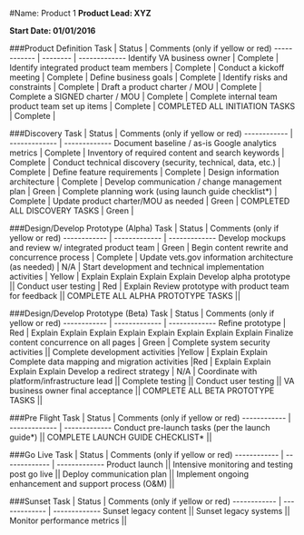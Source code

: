 #Name: Product 1
**Product Lead: XYZ**

**Start Date: 01/01/2016**

###Product Definition
Task                                              | Status   | Comments (only if yellow or red)
------------                                      | -------- | ------------- 
Identify VA business owner                        | Complete | 
Identify integrated product team members          | Complete | 
Conduct a kickoff meeting                         | Complete | 
Define business goals                             | Complete | 
Identify risks and constraints                    | Complete | 
Draft a product charter / MOU                     | Complete | 
Complete a SIGNED charter / MOU                   | Complete | 
Complete internal team product team set up items  | Complete | 
COMPLETED ALL INITIATION TASKS                    | Complete | 


###Discovery
Task | Status | Comments (only if yellow or red)
------------ | ------------- | -------------
Document baseline / as-is Google analytics metrics  | Complete | 
Inventory of required content and search keywords | Complete | 
Conduct technical discovery (security, technical, data, etc.) | Complete | 
Define feature requirements | Complete | 
Design information architecture | Complete | 
Develop communication / change management plan |  Green | 
Complete planning work (using launch guide checklist*) | Complete | 
Update product charter/MOU as needed | Green | 
COMPLETED ALL DISCOVERY TASKS | Green | 


###Design/Develop Prototype (Alpha)
Task | Status | Comments (only if yellow or red)
------------ | ------------- | ------------- 
Develop mockups and review w/ integrated product team | Green | 
Begin content rewrite and concurrence process | Complete | 
Update vets.gov information architecture (as needed) | N/A | 
Start development and technical implementation activities | Yellow | Explain Explain Explain Explain 
Develop alpha prototype || 
Conduct user testing | Red | Explain
Review prototype with product team for feedback || 
COMPLETE ALL ALPHA PROTOTYPE TASKS ||

###Design/Develop Prototype (Beta)
Task | Status | Comments (only if yellow or red)
------------ | ------------- | ------------- 
Refine prototype  | Red | Explain Explain Explain Explain Explain Explain Explain Explain 
Finalize content concurrence on all pages | Green | 
Complete system security activities || 
Complete development activities |Yellow | Explain Explain 
Complete data mapping and migration activities |Red | Explain Explain Explain Explain 
Develop a redirect strategy  | N/A | 
Coordinate with platform/infrastructure lead || 
Complete testing  ||
Conduct user testing ||
VA business owner final acceptance || 
COMPLETE ALL BETA PROTOTYPE TASKS ||

###Pre Flight
Task | Status | Comments (only if yellow or red)
------------ | ------------- | ------------- 
Conduct pre-launch tasks (per the launch guide*) ||
COMPLETE LAUNCH GUIDE CHECKLIST* ||

###Go Live
Task | Status | Comments (only if yellow or red)
------------ | ------------- | ------------- 
Product launch || 
Intensive monitoring and testing post go live  ||
Deploy communication plan ||
Implement ongoing enhancement and support process (O&M) ||

###Sunset
Task | Status | Comments (only if yellow or red)
------------ | ------------- | ------------- 
Sunset legacy content ||
Sunset legacy systems || 
Monitor performance metrics || 
